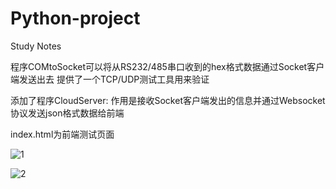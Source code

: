 # Python-project
Study Notes

程序COMtoSocket可以将从RS232/485串口收到的hex格式数据通过Socket客户端发送出去
提供了一个TCP/UDP测试工具用来验证

添加了程序CloudServer:
作用是接收Socket客户端发出的信息并通过Websocket协议发送json格式数据给前端

index.html为前端测试页面

![1](https://user-images.githubusercontent.com/49359900/124698601-c78dc480-df1b-11eb-9f78-9b6d35333285.jpg)

![2](https://user-images.githubusercontent.com/49359900/125199922-0664a700-e29b-11eb-8f93-35c3907cc333.png)

